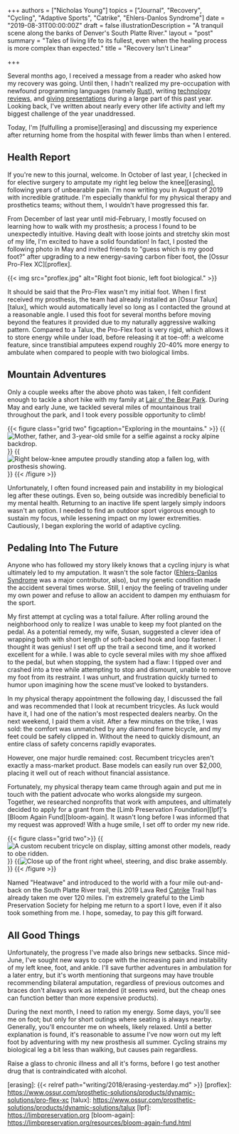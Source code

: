+++
authors = ["Nicholas Young"]
topics = ["Journal", "Recovery", "Cycling", "Adaptive Sports", "Catrike", "Ehlers-Danlos Syndrome"]
date = "2019-08-31T00:00:00Z"
draft = false
illustrationDescription = "A tranquil scene along the banks of Denver's South Platte River."
layout = "post"
summary = "Tales of living life to its fullest, even when the healing process is more complex than expected."
title = "Recovery Isn't Linear"

+++

Several months ago, I received a message from a reader who asked how my recovery was going. Until then, I hadn't realized my pre-occupation with newfound programming languages (namely [Rust](/blog/category/rust/)), writing [technology reviews](/blog/category/hardware/), and [giving presentations](/slides/rising-with-tide) during a large part of this past year. Looking back, I've written about nearly every other life activity and left my biggest challenge of the year unaddressed.

Today, I'm [fulfulling a promise][erasing] and discussing my experience after returning home from the hospital with fewer limbs than when I entered.

## Health Report

If you're new to this journal, welcome. In October of last year, I [checked in for elective surgery to amputate my right leg below the knee][erasing], following years of unbearable pain. I'm now writing you in August of 2019 with incredible gratitude. I'm especially thankful for my physical therapy and prosthetics teams; without them, I wouldn't have progressed this far.

From December of last year until mid-February, I mostly focused on learning how to walk with my prosthesis; a process I found to be unexpectedly intuitive. Having dealt with loose joints and stretchy skin most of my life, I'm excited to have a solid foundation! In fact, I posted the following photo in May and invited friends to "guess which is my good foot?" after upgrading to a new energy-saving carbon fiber foot, the [Ossur Pro-Flex XC][proflex].

{{< img src="proflex.jpg" alt="Right foot bionic, left foot biological." >}}

It should be said that the Pro-Flex wasn't my initial foot. When I first received my prosthesis, the team had already installed an [Ossur Talux][talux], which would automatically level so long as I contacted the ground at a reasonable angle. I used this foot for several months before moving beyond the features it provided due to my naturally aggressive walking pattern. Compared to a Talux, the Pro-Flex foot is very rigid, which allows it to store energy while under load, before releasing it at toe-off: a welcome feature, since transtibial amputees expend roughly 20-40% more energy to ambulate when compared to people with two biological limbs.

## Mountain Adventures

Only a couple weeks after the above photo was taken, I felt confident enough to tackle a short hike with my family at [Lair o' the Bear Park](https://www.jeffco.us/1254/Lair-o-the-Bear-Park). During May and early June, we tackled several miles of mountainous trail throughout the park, and I took every possible opportunity to climb!

{{< figure class="grid two" figcaption="Exploring in the mountains." >}}
{{<img src="family-smiles.jpg" alt="Mother, father, and 3-year-old smile for a selfie against a rocky alpine backdrop." >}}
{{<img src="nicholas-log.jpg" alt="Right below-knee amputee proudly standing atop a fallen log, with prosthesis showing." >}}
{{< /figure >}}

Unfortunately, I often found increased pain and instability in my biological leg after these outings. Even so, being outside  was incredibly beneficial to my mental health. Returning to an inactive life spent largely simply indoors wasn't an option. I needed to find an outdoor sport vigorous enough to sustain my focus, while lessening impact on my lower extremities. Cautiously, I began exploring the world of adaptive cycling.

## Pedaling Into The Future

Anyone who has followed my story likely knows that a cycling injury is what ultimately led to my amputation. It wasn't the sole factor ([Ehlers-Danlos Syndrome](/blog/category/ehlers-danlos-syndrome/) was a major contributor, also), but my genetic condition made the accident several times worse. Still, I enjoy the feeling of traveling under my own power and refuse to allow an accident to dampen my enthuiasm for the sport.

My first attempt at cycling was a total failure. After rolling around the neighborhood only to realize I was unable to keep my foot planted on the pedal. As a potential remedy, my wife, Susan, suggested a clever idea of wrapping both with short length of soft-backed hook and loop fastener. I thought it was genius! I set off up the trail a second time, and it worked excellent for a while. I was able to cycle several miles with my shoe affixed to the pedal, but when stopping, the system had a flaw: I tipped over and crashed into a tree while attempting to stop and dismount, unable to remove my foot from its restraint. I was unhurt, and frustration quickly turned to humor upon imagining how the scene must've looked to bystanders.

In my physical therapy appointment the following day, I discussed the fall and was recommended that I look at recumbent tricycles. As luck would have it, I had one of the nation's most respected dealers nearby. On the next weekend, I paid them a visit. After a few minutes on the trike, I was sold: the comfort was unmatched by any diamond frame bicycle, and my feet could be safely clipped in. Without the need to quickly dismount, an entire class of safety concerns rapidly evaporates.

However, one major hurdle remained: cost. Recumbent tricycles aren't exactly a mass-market product. Base models can easily run over $2,000, placing it well out of reach without financial assistance.

Fortunately, my physical therapy team came through again and put me in touch with the patient advocate who works alongside my surgeon. Together, we researched nonprofits that work with amputees, and ultimately decided to apply for a grant from the [Limb Preservation Foundation][lpf]'s [Bloom Again Fund][bloom-again]. It wasn't long before I was informed that my request was approved! With a huge smile, I set off to order my new ride.

{{< figure class="grid two">}}
{{<img src="trike-store.jpg" alt="A custom recubent tricycle on display, sitting amonst other models, ready to obe ridden." >}}
{{<img src="trike-store-close.jpg" alt="Close up of the front right wheel, steering, and disc brake assembly." >}}
{{< /figure >}}

Named "Heatwave" and introduced to the world with a four mile out-and-back on the South Platte River trail, this 2019 Lava Red [Catrike](https://www.catrike.com) Trail has already taken me over 120 miles. I'm extremely grateful to the Limb Preservation Society for helping me return to a sport I love, even if it also took something from me. I hope, someday, to pay this gift forward.

## All Good Things

Unfortunately, the progress I've made also brings new setbacks. Since mid-June, I've sought new ways to cope with the increasing pain and instability of my left knee, foot, and ankle. I'll save further adventures in ambulation for a later entry, but it's worth mentioning that surgeons may have trouble recommending bilateral amputation, regardless of previous outcomes and braces don't always work as intended (it seems weird, but the cheap ones can function better than more expensive products).

During the next month, I need to ration my energy. Some days, you'll see me on foot; but only for short outings where seating is always nearby. Generally, you'll encounter me on wheels, likely relaxed. Until a better explanation is found, it's reasonable to assume I've now worn out my left foot by adventuring with my new prosthesis all summer. Cycling strains my biological leg a bit less than walking, but causes pain regardless.

Raise a glass to chronic illness and all it's forms, before I go test another drug that is contraindicated with alcohol.

[erasing]: {{< relref path="writing/2018/erasing-yesterday.md" >}}
[proflex]: https://www.ossur.com/prosthetic-solutions/products/dynamic-solutions/pro-flex-xc
[talux]: https://www.ossur.com/prosthetic-solutions/products/dynamic-solutions/talux
[lpf]: https://limbpreservation.org
[bloom-again]: https://limbpreservation.org/resources/bloom-again-fund.html

